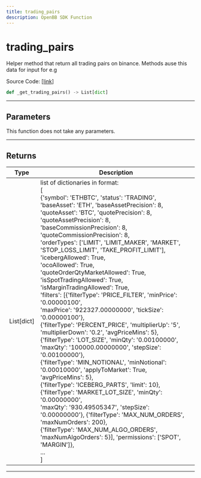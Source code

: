 ```yaml
---
title: trading_pairs
description: OpenBB SDK Function
---
```


# trading_pairs

Helper method that return all trading pairs on binance. Methods ause this data for input for e.g

Source Code: [[link](https://github.com/OpenBB-finance/OpenBBTerminal/tree/main/openbb_terminal/cryptocurrency/due_diligence/binance_model.py#L21)]

```python
def _get_trading_pairs() -> List[dict]
```
---
## Parameters

This function does not take any parameters.

---
## Returns

| Type | Description |
| ---- | ----------- |
| List[dict] | list of dictionaries in format:<br/>[<br/>{'symbol': 'ETHBTC', 'status': 'TRADING', 'baseAsset': 'ETH', 'baseAssetPrecision': 8,<br/>'quoteAsset': 'BTC', 'quotePrecision': 8, 'quoteAssetPrecision': 8,<br/>'baseCommissionPrecision': 8, 'quoteCommissionPrecision': 8,<br/>'orderTypes': ['LIMIT', 'LIMIT_MAKER', 'MARKET', 'STOP_LOSS_LIMIT', 'TAKE_PROFIT_LIMIT'],<br/>'icebergAllowed': True,<br/>'ocoAllowed': True,<br/>'quoteOrderQtyMarketAllowed': True,<br/>'isSpotTradingAllowed': True,<br/>'isMarginTradingAllowed': True,<br/>'filters': [{'filterType': 'PRICE_FILTER', 'minPrice': '0.00000100',<br/>'maxPrice': '922327.00000000', 'tickSize': '0.00000100'},<br/>{'filterType': 'PERCENT_PRICE', 'multiplierUp': '5', 'multiplierDown': '0.2', 'avgPriceMins': 5},<br/>{'filterType': 'LOT_SIZE', 'minQty': '0.00100000', 'maxQty': '100000.00000000', 'stepSize': '0.00100000'},<br/>{'filterType': 'MIN_NOTIONAL', 'minNotional': '0.00010000', 'applyToMarket': True, 'avgPriceMins': 5},<br/>{'filterType': 'ICEBERG_PARTS', 'limit': 10}, {'filterType': 'MARKET_LOT_SIZE', 'minQty': '0.00000000',<br/>'maxQty': '930.49505347', 'stepSize': '0.00000000'}, {'filterType': 'MAX_NUM_ORDERS', 'maxNumOrders': 200},<br/>{'filterType': 'MAX_NUM_ALGO_ORDERS', 'maxNumAlgoOrders': 5}], 'permissions': ['SPOT', 'MARGIN']},<br/>...<br/>] |

---
